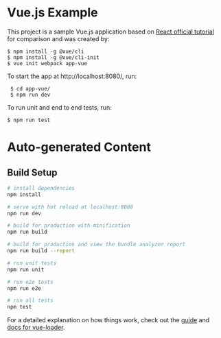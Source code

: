 # Vue.js Example

This project is a sample Vue.js application based on [React official tutorial](https://reactjs.org/tutorial/tutorial.html) for comparison and was created by:

    $ npm install -g @vue/cli
    $ npm install -g @vue/cli-init
    $ vue init webpack app-vue

To start the app at http://localhost:8080/, run:

     $ cd app-vue/
     $ npm run dev
     
To run unit and end to end tests, run:

    $ npm run test     

# Auto-generated Content

## Build Setup

``` bash
# install dependencies
npm install

# serve with hot reload at localhost:8080
npm run dev

# build for production with minification
npm run build

# build for production and view the bundle analyzer report
npm run build --report

# run unit tests
npm run unit

# run e2e tests
npm run e2e

# run all tests
npm test
```

For a detailed explanation on how things work, check out the [guide](http://vuejs-templates.github.io/webpack/) and [docs for vue-loader](http://vuejs.github.io/vue-loader).
